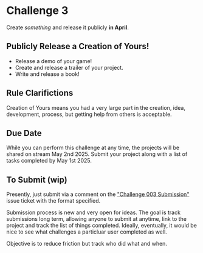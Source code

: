 # Challenge 3

Create _something_ and release it publicly **in April**.

## Publicly Release a Creation of Yours!

- Release a demo of your game!
- Create and release a trailer of your project.
- Write and release a book!

## Rule Clarifictions

Creation of Yours means you had a very large part in the creation, idea, development, process, but getting help from others is acceptable.

## Due Date

While you can perform this challenge at any time, the projects will be shared on stream May 2nd 2025. Submit your project along with a list of tasks completed by May 1st 2025.

## To Submit (wip)

Presently, just submit via a comment on the ["Challenge 003 Submission"](https://github.com/timbeaudet/knowledge_base/issues/14) issue ticket with the format specified.
  
Submission process is new and very open for ideas. The goal is track submissions long term, allowing anyone to submit at anytime, link to the project and track the list of things completed. Ideally, eventually, it would be nice to see what challenges a particluar user completed as well.
  
Objective is to reduce friction but track who did what and when.
